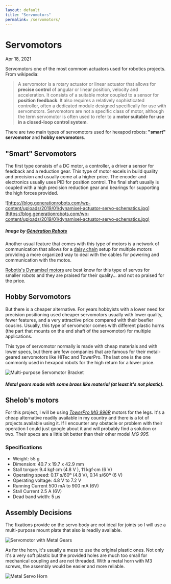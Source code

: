 ```yaml
---
layout: default
title: "Servomotors"
permalink: /servomotors/
---
```


# Servomotors

Apr 18, 2021 

Servomotors one of the most commom actuators used for robotics projects. From wikipedia:

> A servomotor is a rotary actuator or linear actuator that allows for **precise control** of angular or linear position, velocity and acceleration. It consists of a suitable motor coupled to a sensor for **position feedback**. It also requires a relatively sophisticated controller, often a dedicated module designed specifically for use with servomotors. Servomotors are not a specific class of motor, although the term servomotor is often used to refer to a **motor suitable for use in a closed-loop control system**.

There are two main types of servomotors used for hexapod robots: **"smart" servomotor** and **hobby servomotors**. 

## "Smart" Servomotors

The first type consists of a DC motor, a controller, a driver a sensor for feedback and a reduction gear. This type of motor excels in build quality and precision and usually come at a higher price. The encoder and electronics usually uses PID for position control. The final shaft usually is coupled with a high precision reduction gear and bearings for supporting the high forces provided. 

![https://blog.generationrobots.com/wp-content/uploads/2019/01/dynamixel-actuator-servo-schematics.jpg](https://blog.generationrobots.com/wp-content/uploads/2019/01/dynamixel-actuator-servo-schematics.jpg)

##### Image by [Génération Robots](https://blog.generationrobots.com/en/how-to-choose-the-right-dynamixel-servomotor/)

Another usual feature that comes with this type of motors is a network of communication that allows for a [daisy chain](https://en.wikipedia.org/wiki/Daisy_chain_(electrical_engineering)) setup for multiple motors providing a more organized way to deal with the cables for powering and communication with the motos. 

[Robotis's Dynamixel motors](https://en.wikipedia.org/wiki/Daisy_chain_(electrical_engineering)) are best know for this type of servos for smaller robots and they are praised for their quality... and not so praised for the price.

## Hobby Servomotors

But there is a cheaper alternative. For years hobbyists with a lower need for precision positioning used cheaper servomotors usually with lower quality, fewer features, and a very attractive price compared with their beefier cousins. Usually, this type of servomotor comes with different plastic horns (the part that mounts on the end shaft of the servomotor) for multiple applications. 

This type of servomotor normally is made with cheap materials and with lower specs, but there are few companies that are famous for their metal-geared servomotors like HiTec and TowerPro. The last one is the one commonly used in hexapod robots for the high return for a lower price.

![Multi-purpose Servomotor Bracket](/assets/img/servomotor_open.png)

##### Metal gears made with some brass like material (at least it's not plastic).

## Shelob's motors

For this project, I will be using [*TowerPro MG 996R*](https://components101.com/motors/mg996r-servo-motor-datasheet) motors for the legs. It's a cheap alternative readily available in my country and there is a lot of projects available using it. If I encounter any obstacle or problem with their operation I could just google about it and will probably find a solution or two. Their specs are a little bit better than their other model *MG 995.*

### Specifications

- Weight: 55 g
- Dimension: 40.7 x 19.7 x 42.9 mm
- Stall torque: 9.4 kgf·cm (4.8 V ), 11 kgf·cm (6 V)
- Operating speed: 0.17 s/60º (4.8 V), 0.14 s/60º (6 V)
- Operating voltage: 4.8 V to 7.2 V
- Running Current 500 mA to 900 mA (6V)
- Stall Current 2.5 A (6V)
- Dead band width: 5 µs

## Assembly Decisions

The fixations provide on the servo body are not ideal for joints so I will use a multi-purpose mount plate that also is readily available.

![Servomotor with Metal Gears](/assets/img/servo_bracket.png)

As for the horn, it's usually a mess to use the original plastic ones. Not only it's a very soft plastic but the provided holes are much too small for mechanical coupling and are not threaded. With a metal horn with M3 screws, the assembly would be easier and more reliable.

![Metal Servo Horn](/assets/img/servo_horn.png)